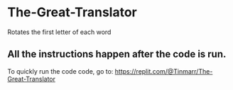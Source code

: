 # The-Great-Translator
Rotates the first letter of each word
## All the instructions happen after the code is run.
To quickly run the code code, go to: https://replit.com/@Tinmarr/The-Great-Translator

